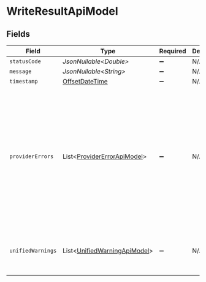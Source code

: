 # WriteResultApiModel


## Fields

| Field                                                                                                                                                                                                                                                                                                                    | Type                                                                                                                                                                                                                                                                                                                     | Required                                                                                                                                                                                                                                                                                                                 | Description                                                                                                                                                                                                                                                                                                              | Example                                                                                                                                                                                                                                                                                                                  |
| ------------------------------------------------------------------------------------------------------------------------------------------------------------------------------------------------------------------------------------------------------------------------------------------------------------------------ | ------------------------------------------------------------------------------------------------------------------------------------------------------------------------------------------------------------------------------------------------------------------------------------------------------------------------ | ------------------------------------------------------------------------------------------------------------------------------------------------------------------------------------------------------------------------------------------------------------------------------------------------------------------------ | ------------------------------------------------------------------------------------------------------------------------------------------------------------------------------------------------------------------------------------------------------------------------------------------------------------------------ | ------------------------------------------------------------------------------------------------------------------------------------------------------------------------------------------------------------------------------------------------------------------------------------------------------------------------ |
| `statusCode`                                                                                                                                                                                                                                                                                                             | *JsonNullable\<Double>*                                                                                                                                                                                                                                                                                                  | :heavy_minus_sign:                                                                                                                                                                                                                                                                                                       | N/A                                                                                                                                                                                                                                                                                                                      | 201                                                                                                                                                                                                                                                                                                                      |
| `message`                                                                                                                                                                                                                                                                                                                | *JsonNullable\<String>*                                                                                                                                                                                                                                                                                                  | :heavy_minus_sign:                                                                                                                                                                                                                                                                                                       | N/A                                                                                                                                                                                                                                                                                                                      | Employee created successfully                                                                                                                                                                                                                                                                                            |
| `timestamp`                                                                                                                                                                                                                                                                                                              | [OffsetDateTime](https://docs.oracle.com/javase/8/docs/api/java/time/OffsetDateTime.html)                                                                                                                                                                                                                                | :heavy_minus_sign:                                                                                                                                                                                                                                                                                                       | N/A                                                                                                                                                                                                                                                                                                                      | 2021-01-01T01:01:01.000Z                                                                                                                                                                                                                                                                                                 |
| `providerErrors`                                                                                                                                                                                                                                                                                                         | List\<[ProviderErrorApiModel](../../models/components/ProviderErrorApiModel.md)>                                                                                                                                                                                                                                         | :heavy_minus_sign:                                                                                                                                                                                                                                                                                                       | N/A                                                                                                                                                                                                                                                                                                                      | [<br/>{<br/>"status": 400,<br/>"url": "https://api.someprovider.com/v1/endpoint",<br/>"raw": {<br/>"error": "Bad Request",<br/>"message": "The supplied data is invalid"<br/>},<br/>"headers": {<br/>"date": "Tue, 02 Apr 2024 13:52:01 GMT",<br/>"content-type": "application/json; charset=utf-8",<br/>"transfer-encoding": "chunked",<br/>"connection": "close"<br/>}<br/>}<br/>] |
| `unifiedWarnings`                                                                                                                                                                                                                                                                                                        | List\<[UnifiedWarningApiModel](../../models/components/UnifiedWarningApiModel.md)>                                                                                                                                                                                                                                       | :heavy_minus_sign:                                                                                                                                                                                                                                                                                                       | N/A                                                                                                                                                                                                                                                                                                                      | [<br/>{<br/>"message": "The provided field type is not supported in the current model."<br/>}<br/>]                                                                                                                                                                                                                      |